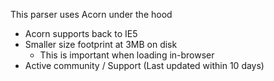 This parser uses Acorn under the hood
  - Acorn supports back to IE5
  - Smaller size footprint at 3MB on disk
    - This is important when loading in-browser
  - Active community / Support (Last updated within 10 days)
